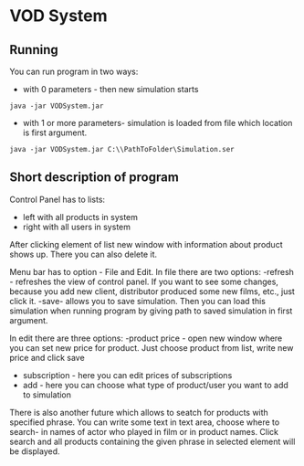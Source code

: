# VOD System
## Running

You can run program in two ways:
- with 0 parameters - then new simulation starts 

`java -jar VODSystem.jar`

- with 1 or more parameters- simulation is loaded from file which location is first argument. 

`java -jar VODSystem.jar C:\\PathToFolder\Simulation.ser`

## Short description of program

Control Panel has to lists:
- left with all products in system
- right with all users in system

After clicking element of list new window with information about product shows up. There you can also delete it.

Menu bar has to option - File and Edit. In file there are two options:
-refresh - refreshes the view of control panel. If you want to see some changes, because you add new client, distributor
produced some new films, etc., just click it. 
-save- allows you to save simulation. Then you can load this simulation when running program by giving path to saved simulation in first argument.

In edit there are three options:
-product price - open new window where you can set new price for product. Just choose product from list, write new price
and click save
- subscription - here you can edit prices of subscriptions
- add - here you can choose what type of product/user you want to add to simulation

There is also another future which allows to seatch for products with specified phrase. You can write some text 
in text area, choose where to search- in names of actor who played in film or in product names. Click search
and all products containing the given phrase in selected element will be displayed.
